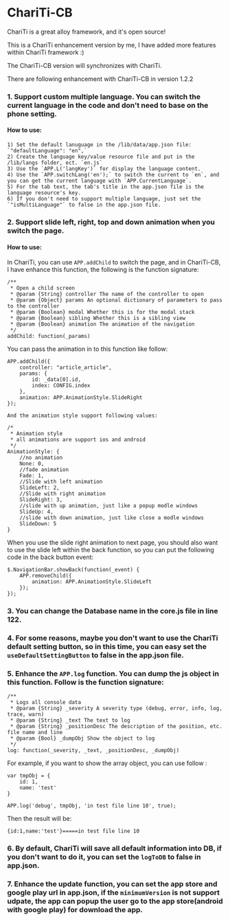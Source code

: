 ChariTi-CB
==========

ChariTi is a great alloy framework, and it's open source!

This is a ChariTi enhancement version by me, I have added more features within ChariTi framework :)

The ChariTi-CB version will synchronizes with ChariTi.

There are following enhancement with ChariTi-CB in version 1.2.2

### 1. Support custom multiple language. You can switch the current language in the code and don't need to base on the phone setting.

#### How to use:
    1) Set the default lanuguage in the /lib/data/app.json file:  `"defaultLanguage": "en",`
    2) Create the language key/value resource file and put in the /lib/langs folder, ect. `en.js`
    3) Use the `APP.L('langKey')` for display the language content.
    4) Use the `APP.switchLang('en');` to switch the current to `en`, and you can get the current language with `APP.CurrentLanguage`.
    5) For the tab text, the tab's title in the app.json file is the language resource's key.
    6) If you don't need to support multiple language, just set the `"isMultiLanguage"` to false in the app.json file.

### 2. Support slide left, right, top and down animation when you switch the page.

#### How to use:
In ChariTi, you can use `APP.addChild` to switch the page, and in ChariTi-CB, I have enhance this function, the following is the function signature:

    /**
     * Open a child screen
     * @param {String} controller The name of the controller to open
     * @param {Object} params An optional dictionary of parameters to pass to the controller
     * @param {Boolean} modal Whether this is for the modal stack
     * @param {Boolean} sibling Whether this is a sibling view
     * @param {Boolean} animation The animation of the navigation
     */
    addChild: function(_params)

You can pass the animation in to this function like follow:

    APP.addChild({
        controller: "article_article",
        params: {
            id: _data[0].id,
            index: CONFIG.index
        },
        animation: APP.AnimationStyle.SlideRight
    });

    And the animation style support following values:

    /*
     * Animation style
     * all animations are support ios and android
     */
    AnimationStyle: {
        //no animation
        None: 0,
        //fade animation
        Fade: 1,
        //Slide with left animation
        SlideLeft: 2,
        //Slide with right animation
        SlideRight: 3,
        //slide with up animation, just like a popup modle windows
        SlideUp: 4,
        //slide with down animation, just like close a modle windows
        SlideDown: 5
    }

When you use the slide right animation to next page, you should also want to use the slide left within the back function, so you can put the following code in the back button event:

    $.NavigationBar.showBack(function(_event) {
        APP.removeChild({
            animation: APP.AnimationStyle.SlideLeft
        });
    });

### 3. You can change the Database name in the core.js file in line 122.

### 4. For some reasons, maybe you don't want to use the ChariTi default setting button, so in this time, you can easy set the `useDefaultSettingButton` to false in the app.json file.

### 5. Enhance the `APP.log` function. You can dump the js object in this function. Follow is the function signature:

    /**
     * Logs all console data
     * @param {String} _severity A severity type (debug, error, info, log, trace, warn)
     * @param {String} _text The text to log
     * @param {String} _positionDesc The description of the position, etc. file name and line
     * @param {Bool} _dumpObj Show the object to log
     */
    log: function(_severity, _text, _positionDesc, _dumpObj)

For example, if you want to show the array object, you can use follow :

    var tmpObj = {
        id: 1,
        name: 'test'
    }

    APP.log('debug', tmpObj, 'in test file line 10', true);

Then the result will be:

    {id:1,name:'test'}=====in test file line 10

### 6. By default, ChariTi will save all default information into DB, if you don't want to do it, you can set the `logToDB` to false in app.json.

### 7. Enhance the update function, you can set the app store and google play url in app.json, if the `minimumVersion` is not support udpate, the app can popup the user go to the app store(android with google play) for download the app.























